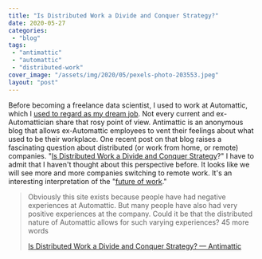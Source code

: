 ```yaml
---
title: "Is Distributed Work a Divide and Conquer Strategy?"
date: 2020-05-27
categories: 
 - "blog"
tags: 
 - "antimattic"
 - "automattic"
 - "distributed-work"
cover_image: "/assets/img/2020/05/pexels-photo-203553.jpeg"
layout: "post"
---
```


Before becoming a freelance data scientist, I used to work at Automattic, which I [used to regard as my dream job](https://gorelik.net/2020/01/13/how-i-got-a-dream-job-in-a-distributed-company-and-why-i-am-leaving-it/). Not every current and ex-Automattician share that rosy point of view. Antimattic is an anonymous blog that allows ex-Automattic employees to vent their feelings about what used to be their workplace. One recent post on that blog raises a fascinating question about distributed (or work from home, or remote) companies. "[Is Distributed Work a Divide and Conquer Strategy](http://antimattic.blog/index.php/2020/05/26/divide-and-conquer/)?" I have to admit that I haven't thought about this perspective before. It looks like we will see more and more companies switching to remote work. It's an interesting interpretation of the "[future of work](https://gorelik.net/2020/05/26/book-review-the-year-without-pants-wordpress-com-and-the-future-of-work-by-scott-berkun/)."

> Obviously this site exists because people have had negative experiences at Automattic. But many people have also had very positive experiences at the company. Could it be that the distributed nature of Automattic allows for such varying experiences? 45 more words
> 
> [Is Distributed Work a Divide and Conquer Strategy? — Antimattic](http://antimattic.blog/index.php/2020/05/26/divide-and-conquer/)

